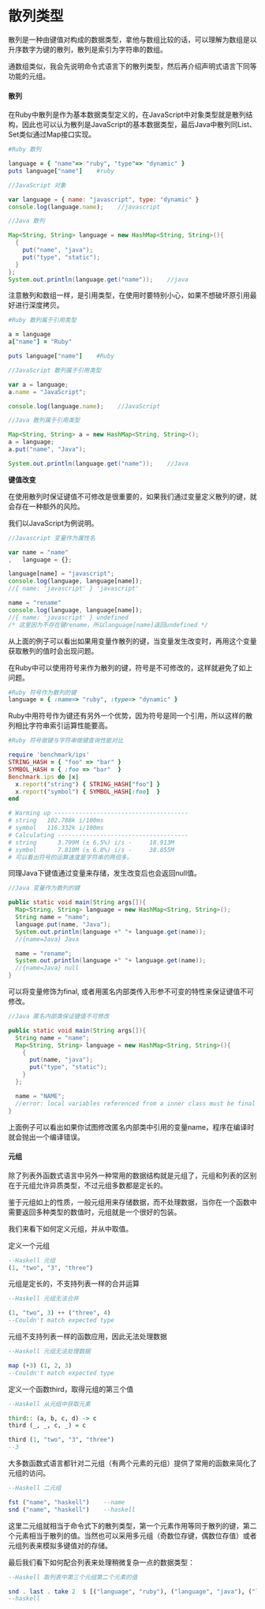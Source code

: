 # 散列类型

散列是一种由键值对构成的数据类型，拿他与数组比较的话，可以理解为数组是以升序数字为键的散列，散列是索引为字符串的数组。

通数组类似，我会先说明命令式语言下的散列类型，然后再介绍声明式语言下同等功能的元组。

#### 散列

在Ruby中散列是作为基本数据类型定义的，在JavaScript中对象类型就是散列结构，因此也可以认为散列是JavaScript的基本数据类型，最后Java中散列同List、Set类似通过Map接口实现。

```ruby
#Ruby 散列

language = { "name"=> "ruby", "type"=> "dynamic" }
puts language["name"]    #ruby
```

```javascript
//JavaScript 对象

var language = { name: "javascript", type: "dynamic" }
console.log(language.name);    //javascript
```

```java
//Java 散列

Map<String, String> language = new HashMap<String, String>(){
  {
    put("name", "java");
    put("type", "static");
  }
};
System.out.println(language.get("name"));    //java
```

注意散列和数组一样，是引用类型，在使用时要特别小心，如果不想破坏原引用最好进行深度拷贝。

```ruby
#Ruby 散列属于引用类型 

a = language
a["name"] = "Ruby"

puts language["name"]    #Ruby
```

```javascript
//JavaScript 散列属于引用类型

var a = language;
a.name = "JavaScript";

console.log(language.name);    //JavaScript
```

```java
//Java 散列属于引用类型

Map<String, String> a = new HashMap<String, String>();
a = language;
a.put("name", "Java");

System.out.println(language.get("name"));    //Java
```

**键值改变**

在使用散列时保证键值不可修改是很重要的，如果我们通过变量定义散列的键，就会存在一种额外的风险。

我们以JavaScript为例说明。

```javascript
//Javascript 变量作为属性名

var name = "name"
,   language = {};

language[name] = "javascript";
console.log(language, language[name]);
//{ name: 'javascript' } 'javascript'

name = "rename"
console.log(language, language[name]);
//{ name: 'javascript' } undefined
/* 这里因为不存在键rename，所以language[name]返回undefined */
```

从上面的例子可以看出如果用变量作散列的键，当变量发生改变时，再用这个变量获取散列的值时会出现问题。

在Ruby中可以使用符号来作为散列的键，符号是不可修改的，这样就避免了如上问题。

```ruby
#Ruby 符号作为散列的键
language = { :name=> "ruby", :type=> "dynamic" }
```

Ruby中用符号作为键还有另外一个优势，因为符号是同一个引用，所以这样的散列相比字符串索引运算性能要高。

```ruby
#Ruby 符号做键与字符串做键查询性能对比

require 'benchmark/ips'
STRING_HASH = { "foo" => "bar" }
SYMBOL_HASH = { :foo => "bar"  }
Benchmark.ips do |x|
  x.report("string") { STRING_HASH["foo"] }
  x.report("symbol") { SYMBOL_HASH[:foo]  }
end

# Warming up --------------------------------------
# string   102.788k i/100ms
# symbol   116.332k i/100ms
# Calculating -------------------------------------
# string      3.799M (± 6.5%) i/s -     18.913M
# symbol      7.810M (± 6.8%) i/s -     38.855M
# 可以看出符号的运算速度是字符串的两倍多。
```

同理Java下键值通过变量来存储，发生改变后也会返回null值。

```java
//Java 变量作为散列的键

public static void main(String args[]){
  Map<String, String> language = new HashMap<String, String>();
  String name = "name";
  language.put(name, "Java");
  System.out.println(language +" "+ language.get(name));  
  //{name=Java} Java

  name = "rename";
  System.out.println(language +" "+ language.get(name));  
  //{name=Java} null
}
```

可以将变量修饰为final, 或者用匿名内部类传入形参不可变的特性来保证键值不可修改。

```java
//Java 匿名内部类保证键值不可修改

public static void main(String args[]){
  String name = "name";
  Map<String, String> language = new HashMap<String, String>(){
    {
      put(name, "java");     
      put("type", "static");
    }
  };

  name = "NAME";
  //error: local variables referenced from a inner class must be final or effectively final
}
```

上面例子可以看出如果你试图修改匿名内部类中引用的变量name，程序在编译时就会抛出一个编译错误。

#### 元组

除了列表外函数式语言中另外一种常用的数据结构就是元组了，元组和列表的区别在于元组允许异质类型，不过元组多数都是定长的。

鉴于元组如上的性质，一般元组用来存储数据，而不处理数据，当你在一个函数中需要返回多种类型的数值时，元组就是一个很好的包装。

我们来看下如何定义元组，并从中取值。

定义一个元组
```haskell
--Haskell 元组
(1, "two", "3", "three")
```

元组是定长的，不支持列表一样的合并运算

```haskell
--Haskell 元组无法合并

(1, "two", 3) ++ ("three", 4)    
--Couldn't match expected type
```

元组不支持列表一样的函数应用，因此无法处理数据
```haskell
--Haskell 元组无法处理数据

map (+3) (1, 2, 3)    
--Couldn't match expected type
```

定义一个函数third，取得元组的第三个值
```haskell
--Haskell 从元组中获取元素

third:: (a, b, c, d) -> c
third (_, _, c, _) = c

third (1, "two", "3", "three")    
--3
```

大多数函数式语言都针对二元组（有两个元素的元组）提供了常用的函数来简化了元组的访问。

```haskell
--Haskell 二元组

fst ("name", "haskell")    --name
snd ("name", "haskell")    --haskell
```

这里二元组就相当于命令式下的散列类型，第一个元素作用等同于散列的键，第二个元素相当于散列的值。当然也可以采用多元组（奇数位存键，偶数位存值）或者元组列表来模拟多键值对的存储。

最后我们看下如何配合列表来处理稍微复杂一点的数据类型：

```haskell
--Haskell 取列表中第三个元组第二个元素的值

snd . last . take 2  $ [("language", "ruby"), ("language", "java"), ("language", "haskell"), ("language", "javascript")]
--haskell
```

